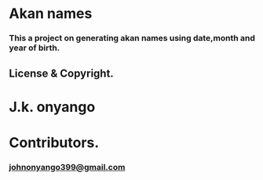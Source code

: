# Akan names
### This a project on generating akan names using date,month and year of birth.
## License & Copyright.
# J.k. onyango
# Contributors.
### johnonyango399@gmail.com
